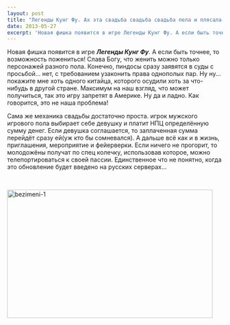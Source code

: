 ```yaml
---
layout: post
title: "Легенды Кунг Фу. Ах эта свадьба свадьба свадьба пела и плясала..."
date: 2013-05-27
excerpt: 'Новая фишка появится в игре Легенды Кунг Фу. А если быть точнее, то возможность пожениться! Слава Богу, что женить можно только персонажей разного пола...'
---
```


Новая фишка появится в игре <strong><em>Легенды Кунг Фу</em></strong>. А если быть точнее, то возможность пожениться! Слава Богу, что женить можно только персонажей разного пола. Конечно, пиндосы сразу заявятся в суды с просьбой... нет, с требованием узаконить права однополых пар. Ну ну... покажите мне хоть одного китайца, которого осудили хоть за что-нибудь в другой стране. Максимум на наш взгляд, что может получиться, так это игру запретят в Америке. Ну да и ладно. Как говорится, это не наша проблема!

Сама же механика свадьбы достаточно проста. игрок мужского игрового пола выбирает себе девушку и платит НПЦ определённую сумму денег. Если девушка соглашается, то заплаченная сумма перейдёт сразу ей(уж кто бы сомневался). А дальше всё как и в жизнь, приглашения, мероприятие и фейерверки. Если ничего не прогорит, то молодожёны получат по спец колечку, использовав которое, можно телепортироваться к своей пассии. Единственное что не понятно, когда это обновление будет введено на русских серверах...

&nbsp;

<a href="http://gamersoul.ru/wp-content/uploads/2013/01/bezimeni-1.jpg"><img class="wp-image-992 aligncenter" alt="bezimeni-1" src="http://gamersoul.ru/wp-content/uploads/2013/01/bezimeni-1.jpg" width="480" height="300" /></a>